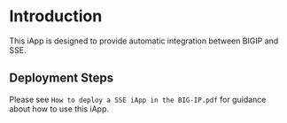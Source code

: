 # Introduction

This iApp is designed to provide automatic integration between BIGIP and SSE.

## Deployment Steps

Please see `How to deploy a SSE iApp in the BIG-IP.pdf` for guidance about how to use this iApp.
